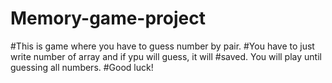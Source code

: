 # Memory-game-project
#This is game where you have to guess number by pair.
#You have to just write number of array and if ypu will guess, it will #saved. You will play until guessing all numbers.
#Good luck! 